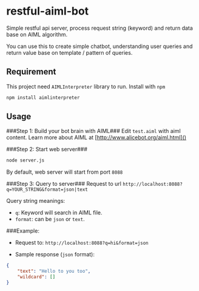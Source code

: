 # restful-aiml-bot

Simple restful api server, process request string (keyword) and return data base on AIML algorithm.

You can use this to create simple chatbot, understanding user queries and return value base on template / pattern of queries.

## Requirement
This project need `AIMLInterpreter` library to run. Install with `npm`

```bash
npm install aimlinterpreter
```

## Usage

###Step 1: Build your bot brain with AIML###
Edit `test.aiml` with aiml content. Learn more about AIML at [http://www.alicebot.org/aiml.html]()

###Step 2: Start web server###
```bash
node server.js
```
By default, web server will start from port `8088`

###Step 3: Query to server###
Request to url `http://localhost:8088?q=YOUR_STRING&format=json|text`

Query string meanings:

- `q`: Keyword will search in AIML file.
- `format`: can be `json` or `text`.

###Example: 

- Request to: `http://localhost:8088?q=hi&format=json`
 
- Sample response (`json` format):

```json
{
    "text": "Hello to you too",
    "wildcard": []
}
```